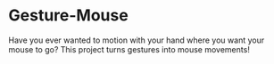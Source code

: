 # Gesture-Mouse
Have you ever wanted to motion with your hand where you want your mouse to go? This project turns gestures into mouse movements!
